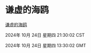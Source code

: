 # 谦虚的海鸥
[谦虚的海鸥](http://219.139.199.238:56308/qxdho/course/base/hotlink/index.php)

2024年 10月 24日 星期四 21:30:02 CST

2024年 10月 24日 星期四 13:30:02 GMT
